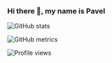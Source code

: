 ### Hi there 👋, my name is Pavel

![GitHub stats](https://github-readme-stats.vercel.app/api?username=paxarpp&show_icons=true)  

![GitHub metrics](https://metrics.lecoq.io/paxarpp)  

![Profile views](https://gpvc.arturio.dev/paxarpp)  
